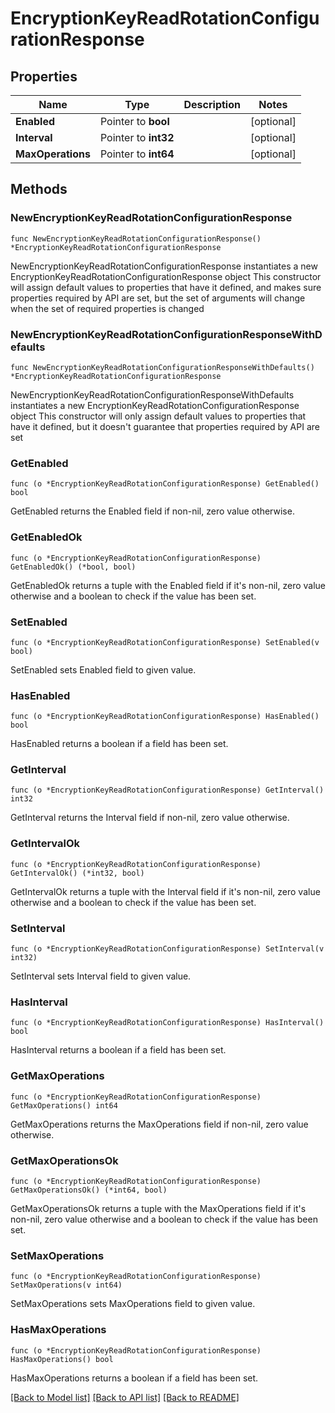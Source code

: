 # EncryptionKeyReadRotationConfigurationResponse


## Properties

Name | Type | Description | Notes
------------ | ------------- | ------------- | -------------
**Enabled** | Pointer to **bool** |  | [optional] 
**Interval** | Pointer to **int32** |  | [optional] 
**MaxOperations** | Pointer to **int64** |  | [optional] 



## Methods


### NewEncryptionKeyReadRotationConfigurationResponse

`func NewEncryptionKeyReadRotationConfigurationResponse() *EncryptionKeyReadRotationConfigurationResponse`

NewEncryptionKeyReadRotationConfigurationResponse instantiates a new EncryptionKeyReadRotationConfigurationResponse object
This constructor will assign default values to properties that have it defined,
and makes sure properties required by API are set, but the set of arguments
will change when the set of required properties is changed

### NewEncryptionKeyReadRotationConfigurationResponseWithDefaults

`func NewEncryptionKeyReadRotationConfigurationResponseWithDefaults() *EncryptionKeyReadRotationConfigurationResponse`

NewEncryptionKeyReadRotationConfigurationResponseWithDefaults instantiates a new EncryptionKeyReadRotationConfigurationResponse object
This constructor will only assign default values to properties that have it defined,
but it doesn't guarantee that properties required by API are set


### GetEnabled

`func (o *EncryptionKeyReadRotationConfigurationResponse) GetEnabled() bool`

GetEnabled returns the Enabled field if non-nil, zero value otherwise.

### GetEnabledOk

`func (o *EncryptionKeyReadRotationConfigurationResponse) GetEnabledOk() (*bool, bool)`

GetEnabledOk returns a tuple with the Enabled field if it's non-nil, zero value otherwise
and a boolean to check if the value has been set.

### SetEnabled

`func (o *EncryptionKeyReadRotationConfigurationResponse) SetEnabled(v bool)`

SetEnabled sets Enabled field to given value.


### HasEnabled

`func (o *EncryptionKeyReadRotationConfigurationResponse) HasEnabled() bool`

HasEnabled returns a boolean if a field has been set.




### GetInterval

`func (o *EncryptionKeyReadRotationConfigurationResponse) GetInterval() int32`

GetInterval returns the Interval field if non-nil, zero value otherwise.

### GetIntervalOk

`func (o *EncryptionKeyReadRotationConfigurationResponse) GetIntervalOk() (*int32, bool)`

GetIntervalOk returns a tuple with the Interval field if it's non-nil, zero value otherwise
and a boolean to check if the value has been set.

### SetInterval

`func (o *EncryptionKeyReadRotationConfigurationResponse) SetInterval(v int32)`

SetInterval sets Interval field to given value.


### HasInterval

`func (o *EncryptionKeyReadRotationConfigurationResponse) HasInterval() bool`

HasInterval returns a boolean if a field has been set.




### GetMaxOperations

`func (o *EncryptionKeyReadRotationConfigurationResponse) GetMaxOperations() int64`

GetMaxOperations returns the MaxOperations field if non-nil, zero value otherwise.

### GetMaxOperationsOk

`func (o *EncryptionKeyReadRotationConfigurationResponse) GetMaxOperationsOk() (*int64, bool)`

GetMaxOperationsOk returns a tuple with the MaxOperations field if it's non-nil, zero value otherwise
and a boolean to check if the value has been set.

### SetMaxOperations

`func (o *EncryptionKeyReadRotationConfigurationResponse) SetMaxOperations(v int64)`

SetMaxOperations sets MaxOperations field to given value.


### HasMaxOperations

`func (o *EncryptionKeyReadRotationConfigurationResponse) HasMaxOperations() bool`

HasMaxOperations returns a boolean if a field has been set.









[[Back to Model list]](../README.md#documentation-for-models) [[Back to API list]](../README.md#documentation-for-api-endpoints) [[Back to README]](../README.md)


